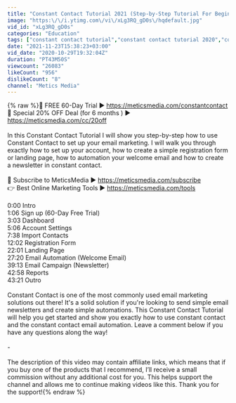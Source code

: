 ```yaml
---
title: "Constant Contact Tutorial 2021 (Step-by-Step Tutorial For Beginners)"
image: "https:\/\/i.ytimg.com\/vi\/xLg3RQ_gD0s\/hqdefault.jpg"
vid_id: "xLg3RQ_gD0s"
categories: "Education"
tags: ["constant contact tutorial","constant contact tutorial 2020","constant contact tutorial youtube"]
date: "2021-11-23T15:38:23+03:00"
vid_date: "2020-10-29T19:32:04Z"
duration: "PT43M50S"
viewcount: "26083"
likeCount: "956"
dislikeCount: "8"
channel: "Metics Media"
---
```

{% raw %}🔵 FREE 60-Day Trial ▶ <a rel="nofollow" target="blank" href="https://meticsmedia.com/constantcontact">https://meticsmedia.com/constantcontact</a><br />🔵 Special 20% OFF Deal (for 6 months ) ▶ <a rel="nofollow" target="blank" href="https://meticsmedia.com/cc/20off">https://meticsmedia.com/cc/20off</a><br /><br />In this Constant Contact Tutorial I will show you step-by-step how to use Constant Contact to set up your email marketing. I will walk you through exactly how to set up your account, how to create a simple registration form or landing page, how to automation your welcome email and how to create a newsletter in constant contact.<br /><br />🔔 Subscribe to MeticsMedia ▶ <a rel="nofollow" target="blank" href="https://meticsmedia.com/subscribe">https://meticsmedia.com/subscribe</a> <br />👉 Best Online Marketing Tools ▶ <a rel="nofollow" target="blank" href="https://meticsmedia.com/tools">https://meticsmedia.com/tools</a><br /><br />0:00 Intro<br />1:06 Sign up (60-Day Free Trial)<br />3:03 Dashboard<br />5:06 Account Settings<br />7:38 Import Contacts<br />12:02 Registration Form<br />22:01 Landing Page<br />27:20 Email Automation (Welcome Email)<br />39:13 Email Campaign (Newsletter)<br />42:58 Reports<br />43:21 Outro<br /><br />Constant Contact is one of the most commonly used email marketing solutions out there! It's a solid solution if you're looking to send simple email newsletters and create simple automations. This Constant Contact Tutorial will help you get started and show you exactly how to use constant contact and the constant contact email automation. Leave a comment below if you have any questions along the way!<br /><br />-<br /><br />The description of this video may contain affiliate links, which means that if you buy one of the products that I recommend, I’ll receive a small commission without any additional cost for you. This helps support the channel and allows me to continue making videos like this. Thank you for the support!{% endraw %}
